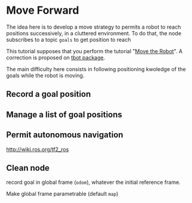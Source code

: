 # Move Forward

The idea here is to develop a move strategy to permits a robot to reach positions successively, in a cluttered environment.
To do that, the node subscribes to a topic `goals` to get position to reach 

This tutorial supposes that you perform the tutorial "[Move the Robot](1.2-move.md)". A correction is proposed on [tbot package](https://bitbucket.org/imt-mobisyst/mb6-tbot/src/master/tbot_pytools/tbot_pytools/reactive_move.py).

The main difficulty here consists in following positioning kwoledge of the goals while the robot is moving.

## Record a goal position



## Manage a list of goal positions


## Permit autonomous navigation 

http://wiki.ros.org/tf2_ros


## Clean node

record goal in global frame (`odom`), whatever the initial reference frame.

Make global frame parametrable (default `map`)
